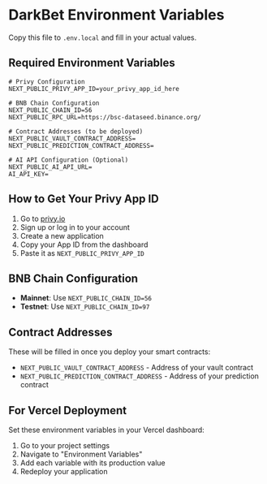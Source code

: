 # DarkBet Environment Variables

Copy this file to `.env.local` and fill in your actual values.

## Required Environment Variables

```env
# Privy Configuration
NEXT_PUBLIC_PRIVY_APP_ID=your_privy_app_id_here

# BNB Chain Configuration
NEXT_PUBLIC_CHAIN_ID=56
NEXT_PUBLIC_RPC_URL=https://bsc-dataseed.binance.org/

# Contract Addresses (to be deployed)
NEXT_PUBLIC_VAULT_CONTRACT_ADDRESS=
NEXT_PUBLIC_PREDICTION_CONTRACT_ADDRESS=

# AI API Configuration (Optional)
NEXT_PUBLIC_AI_API_URL=
AI_API_KEY=
```

## How to Get Your Privy App ID

1. Go to [privy.io](https://privy.io)
2. Sign up or log in to your account
3. Create a new application
4. Copy your App ID from the dashboard
5. Paste it as `NEXT_PUBLIC_PRIVY_APP_ID`

## BNB Chain Configuration

- **Mainnet**: Use `NEXT_PUBLIC_CHAIN_ID=56`
- **Testnet**: Use `NEXT_PUBLIC_CHAIN_ID=97`

## Contract Addresses

These will be filled in once you deploy your smart contracts:
- `NEXT_PUBLIC_VAULT_CONTRACT_ADDRESS` - Address of your vault contract
- `NEXT_PUBLIC_PREDICTION_CONTRACT_ADDRESS` - Address of your prediction contract

## For Vercel Deployment

Set these environment variables in your Vercel dashboard:
1. Go to your project settings
2. Navigate to "Environment Variables"
3. Add each variable with its production value
4. Redeploy your application
